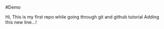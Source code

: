#Demo

Hi, This is my first repo while going through git and github tutorial
Adding this new line...!
